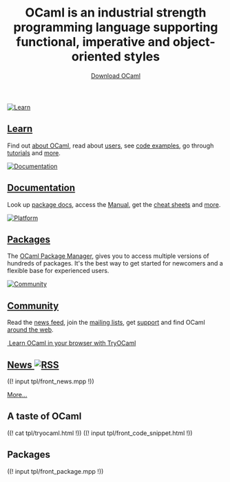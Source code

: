 <!-- ((! set title OCaml !)) ((! set core !)) -->

<header id="home-header">
    <div class="container">
        <div class="row">
            <h1 class="span9">OCaml is an industrial strength programming language supporting functional, imperative and object-oriented styles</h1>
            <div class="span3">
                <div>
                    <a class="btn" href="/docs/install.html">Download OCaml</a>
                </div>
            </div>
        </div>
    </div>
</header>
<div class="container">
    <div class="row home-hero">
        <div class="span8">
            <div class="row">
                <section class="span4 home-feature">
                    <a href="/learn">
                        <img src="/img/learn-large.png" alt="Learn">
                    </a>
                    <h1><a href="/learn">Learn</a></h1>
                    <p>Find out <a href="/learn/description.html">about OCaml</a>, read about <a href="/learn/success.html">users</a>, see <a href="learn/taste.html">code examples</a>, go through <a href="/learn/tutorials">tutorials</a> and <a href="/learn">more</a>.</p>
                </section>
                <section class="span4 home-feature">
                    <a href="/docs">
                        <img src="/img/documentation-large.png" alt="Documentation">
                    </a>
                    <h1><a href="/docs">Documentation</a></h1>
                    <p>Look up <a href="#">package docs</a>, access the <a href="#">Manual</a>, get the <a href="/docs/cheat_sheets.html">cheat sheets</a> and <a href="/docs">more</a>.</p>
                </section>
            </div>
            <div class="row">
                <section class="span4 home-feature">
                    <a href="/docs/install.html">
                        <img src="/img/platform-large.png" alt="Platform">                    </a>
                    <h1><a href="http://opam.ocaml.org">Packages</a></h1>
                    <p>The <a href="http://opam.ocaml.org">OCaml Package Manager</a>, gives you to access multiple versions of hundreds of packages. It's the best way to get started for newcomers and a flexible base for experienced users.</p>
                </section>
                <section class="span4 home-feature">
                    <a href="/community">
                        <img src="/img/community-large.png" alt="Community">
                    </a>
                    <h1><a href="/community">Community</a></h1>
                    <p>Read the <a href="/community/planet.html">news feed</a>, join the <a href="/community/mailing_lists.html">mailing lists</a>, get <a href="/community/support.html">support</a> and find OCaml <a href="/community">around the web</a>.</p>
                </section>
            </div>
            <div id="home-learn">
                <a href="http://try.ocamlpro.com">
                    <img class="hidden-phone" src="/img/learn-ocaml.png" alt="">
                    Learn OCaml in your browser with TryOCaml
                </a>
            </div>
        </div>
        <section id="home-news" class="span4 condensed">
            <h1 class="ruled">
                <a href="/community/planet.html">
                    News
                </a>
                <a href="/community/planet.html">
                    <img src="/img/rss.png" alt="RSS">
                </a>
            </h1>
            ((! input tpl/front_news.mpp !))
            <p><a href="community/planet.html">More...</a></p>
        </section>
    </div>
    <div class="row">
        <section class="span6 condensed">
            <h1>A taste of OCaml</h1>
            ((! cat tpl/tryocaml.html !))
            ((! input tpl/front_code_snippet.html !))
        </section>
        <section class="span6 condensed">
            <h1>Packages</h1>
            ((! input tpl/front_package.mpp !))
        </section>
    </div>
</div>
